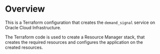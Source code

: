 # Overview 
This is a Terraform configuration that creates the `demand_signal` service on Oracle Cloud Infrastructure. 

The Terraform code is used to create a Resource Manager stack, that creates the required resources and configures the application on the created resources.